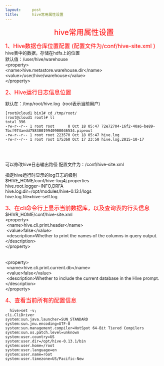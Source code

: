 ```yaml
---
layout:     post
title:      hive常用属性设置
---
```

<div id="article_content" class="article_content clearfix csdn-tracking-statistics" data-pid="blog" data-mod="popu_307" data-dsm="post">
								            <link rel="stylesheet" href="https://csdnimg.cn/release/phoenix/template/css/ck_htmledit_views-f76675cdea.css">
						<div class="htmledit_views" id="content_views">
                
<p style="text-align:center;"><span style="font-size:24px;color:#ff0000;">hive常用属性设置</span></p>
<p><span style="font-size:18px;color:#ff0000;">1、Hive数据仓库位置配置 (配置文件为/conf/hive-site.xml )</span><br><span></span>hive表中的数据，存储在hdfs上的位置<br><span></span>默认值：/user/hive/warehouse<br><span></span>&lt;property&gt;<br><span></span>&lt;name&gt;hive.metastore.warehouse.dir&lt;/name&gt;<br><span></span>&lt;value&gt;/user/hive/warehouse&lt;/value&gt;<br><span></span>&lt;/property&gt;</p>
<p><span style="font-size:18px;color:#ff0000;">2、Hive运行日志信息位置 </span></p>
<p>默认在：/tmp/root/hive.log  (root表示当前用户)</p>
<p></p><pre><code class="language-html">[root@cloud1 bin]# cd /tmp/root/
[root@cloud1 root]# ll
total 396
-rw-r--r-- 1 root root      0 Oct 18 05:47 72e72704-16f2-40a6-be89-7bcf974aedd75830019940900046534.pipeout
-rw-r--r-- 1 root root 223570 Oct 18 05:47 hive.log
-rw-r--r-- 1 root root 175360 Oct 17 23:50 hive.log.2015-10-17</code></pre><br><br><p>可以修改hive日志输出路径 配置文件为：/conf/hive-site.xml</p>
<p>指定hive运行时显示的log日志的级别<br><span></span>$HIVE_HOME/conf/hive-log4j.properties<br><span></span>hive.root.logger=INFO,DRFA<br><span></span>hive.log.dir=/opt/modules/hive-0.13.1/logs<br><span></span>hive.log.file=hive-self.log<br></p>
<p><span style="font-size:18px;color:#ff0000;">3、在cli命令行上显示当前数据库，以及查询表的行头信息</span><br><span></span>$HIVR_HOME/conf/hive-site.xml<br><span></span>&lt;property&gt;<br><span></span> &lt;name&gt;hive.cli.print.header&lt;/name&gt;<br><span></span> &lt;value&gt;false&lt;/value&gt;<br><span></span> &lt;description&gt;Whether to print the names of the columns in query output.&lt;/description&gt;<br><span></span>&lt;/property&gt;<br><br><br><span></span>&lt;property&gt;<br><span></span> &lt;name&gt;hive.cli.print.current.db&lt;/name&gt;<br><span></span> &lt;value&gt;false&lt;/value&gt;<br><span></span> &lt;description&gt;Whether to include the current database in the Hive prompt.&lt;/description&gt;<br><span></span>&lt;/property&gt;</p>
<p><span style="font-size:18px;color:#ff0000;">4、查看当前所有的配置信息</span></p>
<p></p>
<pre><code class="language-html">  hive&gt;set -v;
cli.CliDriver
system:sun.java.launcher=SUN_STANDARD
system:sun.jnu.encoding=UTF-8
system:sun.management.compiler=HotSpot 64-Bit Tiered Compilers
system:sun.os.patch.level=unknown
system:user.country=US
system:user.dir=/opt/hive-0.13.1/bin
system:user.home=/root
system:user.language=en
system:user.name=root
system:user.timezone=US/Pacific-New
</code></pre><br><p><br></p>
            </div>
                </div>